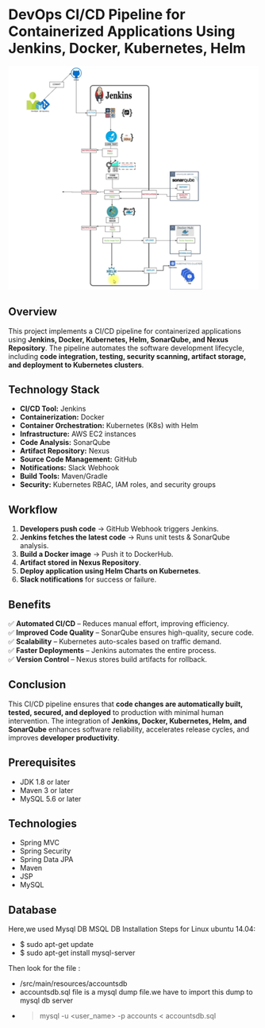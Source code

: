 # DevOps CI/CD Pipeline for Containerized Applications Using Jenkins, Docker, Kubernetes, Helm

![CI/CD Pipeline](CICD%20for%20Containers.png)

## Overview
This project implements a CI/CD pipeline for containerized applications using **Jenkins, Docker, Kubernetes, Helm, SonarQube, and Nexus Repository**. The pipeline automates the software development lifecycle, including **code integration, testing, security scanning, artifact storage, and deployment to Kubernetes clusters**.

## Technology Stack
- **CI/CD Tool:** Jenkins
- **Containerization:** Docker
- **Container Orchestration:** Kubernetes (K8s) with Helm
- **Infrastructure:** AWS EC2 instances
- **Code Analysis:** SonarQube
- **Artifact Repository:** Nexus
- **Source Code Management:** GitHub
- **Notifications:** Slack Webhook
- **Build Tools:** Maven/Gradle
- **Security:** Kubernetes RBAC, IAM roles, and security groups

## Workflow
1. **Developers push code** → GitHub Webhook triggers Jenkins.
2. **Jenkins fetches the latest code** → Runs unit tests & SonarQube analysis.
3. **Build a Docker image** → Push it to DockerHub.
4. **Artifact stored in Nexus Repository**.
5. **Deploy application using Helm Charts on Kubernetes**.
6. **Slack notifications** for success or failure.

## Benefits
✅ **Automated CI/CD** – Reduces manual effort, improving efficiency.  
✅ **Improved Code Quality** – SonarQube ensures high-quality, secure code.  
✅ **Scalability** – Kubernetes auto-scales based on traffic demand.  
✅ **Faster Deployments** – Jenkins automates the entire process.  
✅ **Version Control** – Nexus stores build artifacts for rollback.  

## Conclusion
This CI/CD pipeline ensures that **code changes are automatically built, tested, secured, and deployed** to production with minimal human intervention. The integration of **Jenkins, Docker, Kubernetes, Helm, and SonarQube** enhances software reliability, accelerates release cycles, and improves **developer productivity**.



## Prerequisites
- JDK 1.8 or later
- Maven 3 or later
- MySQL 5.6 or later

## Technologies 
- Spring MVC
- Spring Security
- Spring Data JPA
- Maven
- JSP
- MySQL
## Database
Here,we used Mysql DB 
MSQL DB Installation Steps for Linux ubuntu 14.04:
- $ sudo apt-get update
- $ sudo apt-get install mysql-server

Then look for the file :
- /src/main/resources/accountsdb
- accountsdb.sql file is a mysql dump file.we have to import this dump to mysql db server
- > mysql -u <user_name> -p accounts < accountsdb.sql



